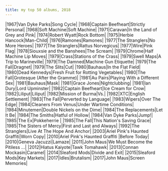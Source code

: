 ```yaml
---
title: my top 50 albums, 2018
---
```


|1967|Van Dyke Parks|Song Cycle|
|1968|Captain Beefheart|Strictly Personal|
|1968|Soft Machine|Soft Machine|
|1971|Caravan|In the Land of Grey and Pink|
|1974|Robert Wyatt|Rock Bottom|
|1975|Herbie Hancock|Man-Child|
|1976|Ramones|Ramones|
|1977|The Stranglers|No More Heroes|
|1977|The Stranglers|Rattus Norvegicus|
|1977|Wire|Pink Flag|
|1978|Siouxsie and the Banshees|The Scream|
|1979|Chrome|Half Machine Lip Moves|
|1979|Crass|Stations of the Crass|
|1979|Swell Maps|A Trip to Marineville|
|1979|The Damned|Machine Gun Etiquette|
|1979|The Fall|Dragnet|
|1979|The Slits|Cut|
|1980|Bauhaus|In the Flat Field|
|1980|Dead Kennedys|Fresh Fruit for Rotting Vegetables|
|1980|The Fall|Grotesque (After the Gramme)|
|1981|Au Pairs|Playing With a Different Sex|
|1981|Bauhaus|Mask|
|1981|Grace Jones|Nightclubbing|
|1981|Ian Dury|Lord Upminster|
|1982|Captain Beefheart|Ice Cream for Crow|
|1982|Liliput|Liliput|
|1982|Mission of Burma|Vs.|
|1982|XTC|English Settlement|
|1983|The Fall|Perverted by Language|
|1983|Wipers|Over The Edge|
|1984|Cleaners From Venus|Under Wartime Conditions|
|1984|Minutemen|Double Nickels on the Dime|
|1984|The Replacements|Let It Be|
|1984|The Smiths|Hatful of Hollow|
|1984|Van Dyke Parks|Jump!|
|1985|The Ex|Pokkeherrie |
|1985|The Fall|This Nation's Saving Grace|
|1985|The Sisters of Mercy|First and Last and Always|
|1992|The Stranglers|Live At The Hope And Anchor|
|2003|Ariel Pink's Haunted Graffiti|Worn Copy|
|2010|Ariel Pink's Haunted Graffiti&nbsp;|Before Today|
|2010|Geneva Jacuzzi|Lamaze|
|2011|John Maus|We Must Become the Pitiless ...|
|2012|Hiatus Kaiyote|Tawk Tomahawk|
|2013|Connan Mockasin|Caramel|
|2014|Sleaford Mods|Divide and Exit|
|2015|Sleaford Mods|Key Markets|
|2017|Idles|Brutalism|
|2017|John Maus|Screen Memories|
